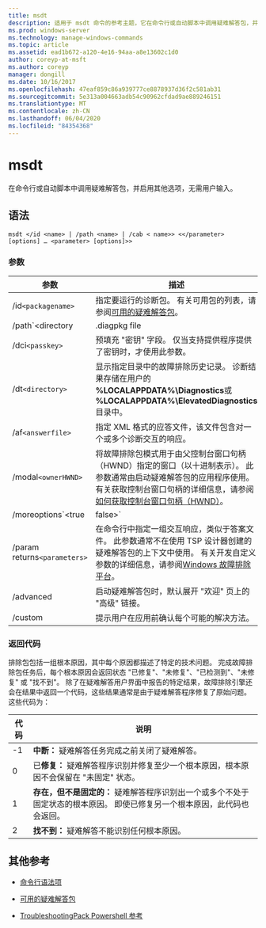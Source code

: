 ```yaml
---
title: msdt
description: 适用于 msdt 命令的参考主题，它在命令行或自动脚本中调用疑难解答包，并启用其他选项，无需用户输入。
ms.prod: windows-server
ms.technology: manage-windows-commands
ms.topic: article
ms.assetid: ead1b672-a120-4e16-94aa-a8e13602c1d0
author: coreyp-at-msft
ms.author: coreyp
manager: dongill
ms.date: 10/16/2017
ms.openlocfilehash: 47eaf859c86a939777ce8878937d36f2c581ab31
ms.sourcegitcommit: 5e313a004663adb54c90962cfdad9ae889246151
ms.translationtype: MT
ms.contentlocale: zh-CN
ms.lasthandoff: 06/04/2020
ms.locfileid: "84354368"
---
```

# <a name="msdt"></a>msdt

在命令行或自动脚本中调用疑难解答包，并启用其他选项，无需用户输入。

## <a name="syntax"></a>语法

```
msdt </id <name> | /path <name> | /cab < name>> <</parameter> [options] … <parameter> [options]>>
```

### <a name="parameters"></a>参数

| 参数 | 描述 |
| --------- | ----------- |
| /id`<packagename>` | 指定要运行的诊断包。 有关可用包的列表，请参阅[可用的疑难解答包](https://docs.microsoft.com/previous-versions/windows/it-pro/windows-server-2012-r2-and-2012/ee424379(v=ws.11)#available-troubleshooting-packs)。 |
| /path`<directory|.diagpkg file|.diagcfg file>` | 指定诊断包的完整路径。 如果指定目录，则该目录必须包含诊断程序包。 不能将 **/path**参数与 * */id * *、 **/dci**或 **/cab**参数一起使用。 |                                                                                   |
| /dci`<passkey>` | 预填充 "密钥" 字段。 仅当支持提供程序提供了密钥时，才使用此参数。 |
| /dt`<directory>` | 显示指定目录中的故障排除历史记录。 诊断结果存储在用户的 **%LOCALAPPDATA%\Diagnostics**或 **%LOCALAPPDATA%\ElevatedDiagnostics**目录中。 |
| /af`<answerfile>` | 指定 XML 格式的应答文件，该文件包含对一个或多个诊断交互的响应。 |
| /modal`<ownerHWND>` | 将故障排除包模式用于由父控制台窗口句柄（HWND）指定的窗口（以十进制表示）。 此参数通常由启动疑难解答包的应用程序使用。 有关获取控制台窗口句柄的详细信息，请参阅[如何获取控制台窗口句柄（HWND）](https://support.microsoft.com/help/124103/how-to-obtain-a-console-window-handle-hwnd)。 |
| /moreoptions`<true|false>` | 启用（true）或取消（false）询问用户是否要浏览其他选项的最终故障排除屏幕。 当疑难解答包由不属于操作系统的疑难解答程序启动时，通常使用此参数。 |
| /param returns`<parameters>` | 在命令行中指定一组交互响应，类似于答案文件。 此参数通常不在使用 TSP 设计器创建的疑难解答包的上下文中使用。 有关开发自定义参数的详细信息，请参阅[Windows 故障排除平台](https://docs.microsoft.com/previous-versions/windows/desktop/wintt/windows-troubleshooting-toolkit-portal)。 |
| /advanced | 启动疑难解答包时，默认展开 "欢迎" 页上的 "高级" 链接。 |
| /custom | 提示用户在应用前确认每个可能的解决方法。 |

### <a name="return-codes"></a>返回代码

排除包包括一组根本原因，其中每个原因都描述了特定的技术问题。 完成故障排除包任务后，每个根本原因会返回状态 "已修复"、"未修复"、"已检测到"、"未修复" 或 "找不到"。 除了在疑难解答用户界面中报告的特定结果，故障排除引擎还会在结果中返回一个代码，这些结果通常是由于疑难解答程序修复了原始问题。 这些代码为：

| 代码 | 说明 |
| ---- | ----------- |
| -1 | **中断：** 疑难解答任务完成之前关闭了疑难解答。 |
| 0 | 已**修复：** 疑难解答程序识别并修复至少一个根本原因，根本原因不会保留在 "未固定" 状态。 |
| 1 | **存在，但不是固定的：** 疑难解答程序识别出一个或多个不处于固定状态的根本原因。 即使已修复另一个根本原因，此代码也会返回。 |
| 2 | **找不到：** 疑难解答不能识别任何根本原因。 |

## <a name="additional-references"></a>其他参考

- [命令行语法项](command-line-syntax-key.md)

- [可用的疑难解答包](https://docs.microsoft.com/previous-versions/windows/it-pro/windows-server-2012-r2-and-2012/ee424379(v=ws.11)#available-troubleshooting-packs)

- [TroubleshootingPack Powershell 参考](https://docs.microsoft.com/powershell/module/troubleshootingpack/?view=win10-ps)